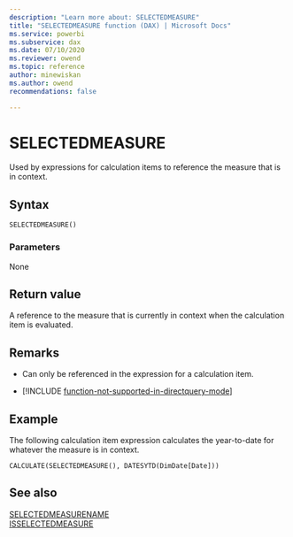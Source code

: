 ```yaml
---
description: "Learn more about: SELECTEDMEASURE"
title: "SELECTEDMEASURE function (DAX) | Microsoft Docs"
ms.service: powerbi 
ms.subservice: dax 
ms.date: 07/10/2020
ms.reviewer: owend
ms.topic: reference
author: minewiskan
ms.author: owend 
recommendations: false

---
```

# SELECTEDMEASURE

Used by expressions for calculation items to reference the measure that is in context.
  
## Syntax  
  
```dax
SELECTEDMEASURE()
```
  
### Parameters  
  
None  
  
## Return value  

A reference to the measure that is currently in context when the calculation item is evaluated.

## Remarks

- Can only be referenced in the expression for a calculation item.

- [!INCLUDE [function-not-supported-in-directquery-mode](includes/function-not-supported-in-directquery-mode.md)]

## Example  

The following calculation item expression calculates the year-to-date for whatever the measure is in context.
  
```dax
CALCULATE(SELECTEDMEASURE(), DATESYTD(DimDate[Date]))
```
  
## See also

[SELECTEDMEASURENAME](selectedmeasurename-function-dax.md)  
[ISSELECTEDMEASURE](isselectedmeasure-function-dax.md)   
